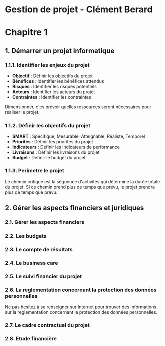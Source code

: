 # Gestion de projet - Clément Berard

# Chapitre 1

## 1. Démarrer un projet informatique

### 1.1.1. Identifier les enjeux du projet

- **Objectif** : Définir les objectifs du projet
- **Bénéfices** : Identifier les bénéfices attendus
- **Risques** : Identifier les risques potentiels
- **Acteurs** : Identifier les acteurs du projet
- **Contraintes** : Identifier les contraintes

Dimensionner, c'es prévoir quelles ressources seront nécessaires pour réaliser le projet.

### 1.1.2. Définir les objectifs du projet

- **SMART** : Spécifique, Mesurable, Atteignable, Réaliste, Temporel
- **Priorités** : Définir les priorités du projet
- **Indicateurs** : Définir les indicateurs de performance
- **Livraisons** : Définir les livraisons du projet
- **Budget** : Définir le budget du projet

### 1.1.3. Perimetre le projet

Le chemin critique est la séquence d'activités qui détermine la durée totale du projet. Si ce chemin prend plus de temps que prévu, le projet prendra plus de temps que prévu.


## 2. Gérer les aspects financiers et juridiques

### 2.1. Gérer les aspects financiers

### 2.2. Les budgets

### 2.3. Le compte de résultats

### 2.4. Le business care

### 2.5. Le suivi financier du projet

### 2.6. La reglementation concernant la protection des données personnelles

Ne pas hesitez à se renseigner sur Internet pour trouver des informations sur la reglementation concernant la protection des données personnelles.

### 2.7. Le cadre contractuel du projet

### 2.8. Etude financière 
